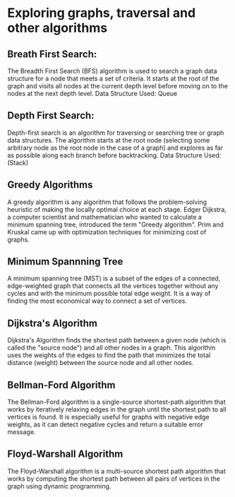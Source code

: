 # Exploring graphs, traversal and other algorithms

## Breath First Search:
The Breadth First Search (BFS) algorithm is used to search a graph data structure for a node that meets a set of criteria. It starts at the root of the graph and visits all nodes at the current depth level before moving on to the nodes at the next depth level.
Data Structure Used: Queue

## Depth First Search:
Depth-first search is an algorithm for traversing or searching tree or graph data structures. The algorithm starts at the root node (selecting some arbitrary node as the root node in the case of a graph) and explores as far as possible along each branch before backtracking.
Data Structure Used: (Stack)

## Greedy Algorithms
A greedy algorithm is any algorithm that follows the problem-solving heuristic of making the locally optimal choice at each stage. Edger Dijkstra, a computer scientist and mathematician who wanted to calculate a minimum spanning tree, introduced the term "Greedy algorithm". Prim and Kruskal came up with optimization techniques for minimizing cost of graphs. 

## Minimum Spannning Tree
A minimum spanning tree (MST) is a subset of the edges of a connected, edge-weighted graph that connects all the vertices together without any cycles and with the minimum possible total edge weight. It is a way of finding the most economical way to connect a set of vertices.

## Dijkstra's Algorithm
Dijkstra's Algorithm finds the shortest path between a given node (which is called the "source node") and all other nodes in a graph. This algorithm uses the weights of the edges to find the path that minimizes the total distance (weight) between the source node and all other nodes.

## Bellman-Ford Algorithm
The Bellman-Ford algorithm is a single-source shortest-path algorithm that works by iteratively relaxing edges in the graph until the shortest path to all vertices is found. It is especially useful for graphs with negative edge weights, as it can detect negative cycles and return a suitable error message.

## Floyd-Warshall Algorithm
The Floyd-Warshall algorithm is a multi-source shortest path algorithm that works by computing the shortest path between all pairs of vertices in the graph using dynamic programming. 

